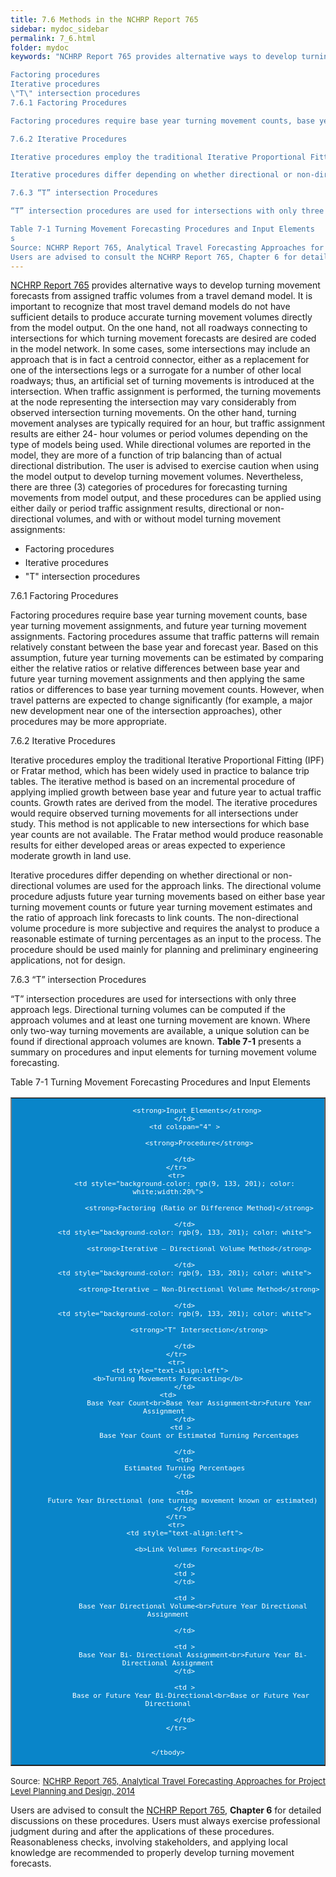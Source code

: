 ```yaml
---
title: 7.6 Methods in the NCHRP Report 765
sidebar: mydoc_sidebar
permalink: 7_6.html
folder: mydoc
keywords: "NCHRP Report 765 provides alternative ways to develop turning movement forecasts from assigned traffic volumes from a travel demand model. It is important to recognize that most travel demand models do not have sufficient details to produce accurate turning movement volumes directly from the model output. On the one hand, not all roadways connecting to intersections for which turning movement forecasts are desired are coded in the model network. In some cases, some intersections may include an approach that is in fact a centroid connector, either as a replacement for one of the intersections legs or a surrogate for a number of other local roadways; thus, an artificial set of turning movements is introduced at the intersection. When traffic assignment is performed, the turning movements at the node representing the intersection may vary considerably from observed intersection turning movements. On the other hand, turning movement analyses are typically required for an hour, but traffic assignment results are either 24- hour volumes or period volumes depending on the type of models being used. While directional volumes are reported in the model, they are more of a function of trip balancing than of actual directional distribution. The user is advised to exercise caution when using the model output to develop turning movement volumes. Nevertheless, there are three (3) categories of procedures for forecasting turning movements from model output, and these procedures can be applied using either daily or period traffic assignment results, directional or non-directional volumes, and with or without model turning movement assignments:

Factoring procedures
Iterative procedures
\"T\" intersection procedures
7.6.1 Factoring Procedures

Factoring procedures require base year turning movement counts, base year turning movement assignments, and future year turning movement assignments. Factoring procedures assume that traffic patterns will remain relatively constant between the base year and forecast year. Based on this assumption, future year turning movements can be estimated by comparing either the relative ratios or relative differences between base year and future year turning movement assignments and then applying the same ratios or differences to base year turning movement counts. However, when travel patterns are expected to change significantly (for example, a major new development near one of the intersection approaches), other procedures may be more appropriate.

7.6.2 Iterative Procedures

Iterative procedures employ the traditional Iterative Proportional Fitting (IPF) or Fratar method, which has been widely used in practice to balance trip tables. The iterative method is based on an incremental procedure of applying implied growth between base year and future year to actual traffic counts. Growth rates are derived from the model. The iterative procedures would require observed turning movements for all intersections under study. This method is not applicable to new intersections for which base year counts are not available. The Fratar method would produce reasonable results for either developed areas or areas expected to experience moderate growth in land use.

Iterative procedures differ depending on whether directional or non-directional volumes are used for the approach links. The directional volume procedure adjusts future year turning movements based on either base year turning movement counts or future year turning movement estimates and the ratio of approach link forecasts to link counts. The non-directional volume procedure is more subjective and requires the analyst to produce a reasonable estimate of turning percentages as an input to the process. The procedure should be used mainly for planning and preliminary engineering applications, not for design.

7.6.3 “T” intersection Procedures

“T” intersection procedures are used for intersections with only three approach legs. Directional turning volumes can be computed if the approach volumes and at least one turning movement are known. Where only two-way turning movements are available, a unique solution can be found if directional approach volumes are known. Table 7-1 presents a summary on procedures and input elements for turning movement volume forecasting.

Table 7-1 Turning Movement Forecasting Procedures and Input Elements
s
Source: NCHRP Report 765, Analytical Travel Forecasting Approaches for Project Level Planning and Design, 2014
Users are advised to consult the NCHRP Report 765, Chapter 6 for detailed discussions on these procedures. Users must always exercise professional judgment during and after the applications of these procedures. Reasonableness checks, involving stakeholders, and applying local knowledge are recommended to properly develop turning movement forecasts."
---
```


<style>
  div{text-align: justify;}
  table{
  /* border-collapse: collapse; */
  /* width: 100%; */
  /* display: table-cell; */
  /* vertical-align: center;  */
  
  position: relative;
  margin-left: auto;
  margin-right: auto;
}


th{
  text-align:top;
  background-color: #248ec2;
  color: white;
  vertical-align: center; 
  text-align: center;
  height: 100%;
}

td {
  text-align: left;
  font-size: 13px;
  vertical-align: center; 
  text-align: center;
  height: 5px;
  padding: 0px;
  /* width: 25%;  */
}

tr{
  height: 20%;
}

tr:nth-child(even) {
  background-color: #d3d3d3;
}

</style>

<a href="https://nap.nationalacademies.org/catalog/22366/analytical-travel-forecasting-approaches-for-project-level-planning-and-design" target="_blank">NCHRP Report 765</a> provides alternative ways to develop turning movement forecasts from assigned traffic volumes from a travel demand model. It is important to recognize that most travel demand models do not have sufficient details to produce accurate turning movement volumes directly from the model output. On the one hand, not all roadways connecting to intersections for which turning movement forecasts are desired are coded in the model network. In some cases, some intersections may include an approach that is in fact a centroid connector, either as a replacement for one of the intersections legs or a surrogate for a number of other local roadways; thus, an artificial set of turning movements is introduced at the intersection. When traffic assignment is performed, the turning movements at the node representing the intersection may vary considerably from observed intersection turning movements. On the other hand, turning movement analyses are typically required for an hour, but traffic assignment results are either 24- hour volumes or period volumes depending on the type of models being used. While directional volumes are reported in the model, they are more of a function of trip balancing than of actual directional distribution. The user is advised to exercise caution when using the model output to develop turning movement volumes. Nevertheless, there are three (3) categories of procedures for forecasting turning movements from model output, and these procedures can be applied using either daily or period traffic assignment results, directional or non-directional volumes, and with or without model turning movement assignments:
<ul>
<li style="margin:0.3rem 0">Factoring procedures</li>
<li style="margin:0.3rem 0">Iterative procedures</li>
<li style="margin:0.3rem 0">"T" intersection procedures</li>
</ul>

<span class="subtitle-3">7.6.1 Factoring Procedures</span>

Factoring procedures require base year turning movement counts, base year turning movement assignments, and future year turning movement assignments. Factoring procedures assume that traffic patterns will remain relatively constant between the base year and forecast year. Based on this assumption, future year turning movements can be estimated by comparing either the relative ratios or relative differences between base year and future year turning movement assignments and then applying the same ratios or differences to base year turning movement counts. However, when travel patterns are expected to change significantly (for example, a major new development near one of the intersection approaches), other procedures may be more appropriate.

<span class="subtitle-3">7.6.2 Iterative Procedures</span>

Iterative procedures employ the traditional Iterative Proportional Fitting (IPF) or Fratar method, which has been widely used in practice to balance trip tables. The iterative method is based on an incremental procedure of applying implied growth between base year and future year to actual traffic counts. Growth rates are derived from the model. The iterative procedures would require observed turning movements for all intersections under study. This method is not applicable to new intersections for which base year counts are not available. The Fratar method would produce reasonable results for either developed areas or areas expected to experience moderate growth in land use.

Iterative procedures differ depending on whether directional or non-directional volumes are used for the approach links. The directional volume procedure adjusts future year turning movements based on either base year turning movement counts or future year turning movement estimates and the ratio of approach link forecasts to link counts. The non-directional volume procedure is more subjective and requires the analyst to produce a reasonable estimate of turning percentages as an input to the process. The procedure should be used mainly for planning and preliminary engineering applications, not for design.

<span class="subtitle-3">7.6.3 “T” intersection Procedures</span>

“T” intersection procedures are used for intersections with only three approach legs. Directional turning volumes can be computed if the approach volumes and at least one turning movement are known. Where only two-way turning movements are available, a unique solution can be found if directional approach volumes are known. <b>Table 7-1</b> presents a summary on procedures and input elements for turning movement volume forecasting.

<div class="italic-grey">Table 7-1 Turning Movement Forecasting Procedures and Input Elements</div>

<table border="1" >
    <tbody>
        <tr style="background-color: rgb(9, 133, 201); color: white">
            <td rowspan="2"  style="vertical-align: middle; ">
                
                    <strong>Input Elements</strong>  
            </td>
            <td colspan="4" >
                
                    <strong>Procedure</strong> 
                
            </td>
        </tr>
        <tr>
            <td style="background-color: rgb(9, 133, 201); color: white;width:20%">
                
                    <strong>Factoring (Ratio or Difference Method)</strong> 
                
            </td>
            <td style="background-color: rgb(9, 133, 201); color: white">
                
                    <strong>Iterative – Directional Volume Method</strong> 
                
            </td>
            <td style="background-color: rgb(9, 133, 201); color: white">
                
                    <strong>Iterative – Non-Directional Volume Method</strong> 
                
            </td>
            <td style="background-color: rgb(9, 133, 201); color: white">
                
                    <strong>"T" Intersection</strong> 
                
            </td>
        </tr>
        <tr>
            <td style="text-align:left">       
                   <b>Turning Movements Forecasting</b>               
            </td>
            <td>        
                   Base Year Count<br>Base Year Assignment<br>Future Year Assignment  
            </td>
            <td >  
                   Base Year Count or Estimated Turning Percentages
               
            </td>
            <td>
            Estimated Turning Percentages
            </td>

            <td>
           Future Year Directional (one turning movement known or estimated)
            </td>
        </tr>
        <tr>
            <td style="text-align:left">
                
                   <b>Link Volumes Forecasting</b>
                
            </td>
            <td >
            </td>

            <td >
                Base Year Directional Volume<br>Future Year Directional Assignment

            </td>

            <td >
                Base Year Bi- Directional Assignment<br>Future Year Bi- Directional Assignment
            </td>

            <td >
               Base or Future Year Bi-Directional<br>Base or Future Year Directional

            </td>
        </tr>
        
        
    </tbody>
</table>





<div style="font-size:13px; margin:0.5rem 0">Source: <a href="https://nap.nationalacademies.org/catalog/22366/analytical-travel-forecasting-approaches-for-project-level-planning-and-design" target="_blank">NCHRP Report 765, Analytical Travel Forecasting Approaches for Project Level Planning and Design, 2014</a></div>

Users are advised to consult the <a href="https://nap.nationalacademies.org/catalog/22366/analytical-travel-forecasting-approaches-for-project-level-planning-and-design" target="_blank">NCHRP Report 765</a>,  <b>Chapter 6</b> for detailed discussions on these procedures. Users must always exercise professional judgment during and after the applications of these procedures. Reasonableness checks, involving stakeholders, and applying local knowledge are recommended to properly develop turning movement forecasts.